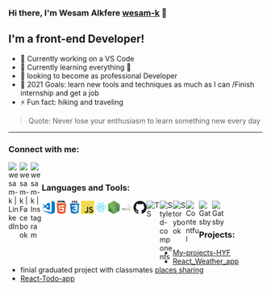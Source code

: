 ### Hi there, I'm Wesam Alkfere [wesam-k][website] 👋

## I'm a front-end Developer!
- 🔭   Currently working on a VS Code 
- 🌱   Currently learning everything 🤣
- 👯   looking to become as professional Developer
- 🥅   2021 Goals: learn new tools and techniques as much as I can /Finish internship and get a job
- ⚡    Fun fact: hiking and traveling
> Quote: Never lose your enthusiasm to learn something new every day
---
### Connect with me:

[<img align="left" alt="wesam-k | LinkedIn" width="22px" src="https://user-images.githubusercontent.com/53225954/106743630-f4f9dd80-661e-11eb-8061-899a880e5de4.png" />][linkedin]
[<img align="left" alt="wesam-k | Facebook" width="22px" src="https://user-images.githubusercontent.com/53225954/106743648-f75c3780-661e-11eb-9aa0-988fc0987f25.png" />][facebook]
[<img align="left" alt="wesam-k | Instagram" width="22px" src="https://user-images.githubusercontent.com/53225954/106743640-f62b0a80-661e-11eb-8e5f-8b5710bfed26.png" />][instagram]


<br />

### Languages and Tools:

<img align="left" alt="Visual Studio Code" hover="Visual Studio Code" width="26px" src="https://raw.githubusercontent.com/github/explore/80688e429a7d4ef2fca1e82350fe8e3517d3494d/topics/visual-studio-code/visual-studio-code.png" />
<img align="left" alt="HTML5" hover="HTML5" width="26px" src="https://raw.githubusercontent.com/github/explore/80688e429a7d4ef2fca1e82350fe8e3517d3494d/topics/html/html.png" />
<img align="left" alt="CSS3" hover="CSS3" width="26px" src="https://raw.githubusercontent.com/github/explore/80688e429a7d4ef2fca1e82350fe8e3517d3494d/topics/css/css.png" />
<img align="left" alt="JavaScript" hover="JavaScript" width="26px" src="https://raw.githubusercontent.com/github/explore/80688e429a7d4ef2fca1e82350fe8e3517d3494d/topics/javascript/javascript.png" />
<img align="left" alt="React" hover="React" width="26px" src="https://raw.githubusercontent.com/github/explore/80688e429a7d4ef2fca1e82350fe8e3517d3494d/topics/react/react.png" />
<img align="left" alt="Node.js" hover="Node.js" width="26px" src="https://raw.githubusercontent.com/github/explore/80688e429a7d4ef2fca1e82350fe8e3517d3494d/topics/nodejs/nodejs.png" />
<img align="left" alt="MySQL" hover="MySQL" width="26px" src="https://raw.githubusercontent.com/github/explore/80688e429a7d4ef2fca1e82350fe8e3517d3494d/topics/mysql/mysql.png" />
<img align="left" alt="GitHub" hover="GitHub" width="26px" src="https://raw.githubusercontent.com/github/explore/78df643247d429f6cc873026c0622819ad797942/topics/github/github.png" />
<img align="left" alt="TS" hover="TS" width="26px" src="https://user-images.githubusercontent.com/53225954/106741696-53718c80-661c-11eb-98e4-c77ddd684540.png" />
<img align="left" alt="Styled-components" hover="Styled-components" width="26px" src="https://user-images.githubusercontent.com/53225954/106741691-52405f80-661c-11eb-90f6-85333ec484cc.png" />
<img align="left" alt="Storybook" hover="Storybook" width="26px" src="https://user-images.githubusercontent.com/53225954/106743191-57061300-661e-11eb-8651-57c1b4560a7e.png" />
<img align="left" alt="Contentful" hover="Contentful" width="26px" src="https://user-images.githubusercontent.com/53225954/106741683-4fde0580-661c-11eb-9254-42574ed18def.jpg" />
<img align="left" alt="Gatsby" hover="Gatsby" width="26px" src="https://user-images.githubusercontent.com/53225954/106741689-52405f80-661c-11eb-8304-6408a057944a.png" />
<img align="left" alt="Gatsby" hover="Gatsby" width="26px" src="https://user-images.githubusercontent.com/53225954/107755891-b1405b80-6d23-11eb-815d-8d046b993281.png" />


<br />
<br />


### Projects:

- [My-projects-HYF]
- [React_Weather_app]
- finial graduated project with classmates [places sharing]
- [React-Todo-app]

[website]: https://github.com/wesam-k
[instagram]: https://www.instagram.com/wesam_k_abo_gandhi/
[linkedin]: https://www.linkedin.com/in/wesam-alkfere-11b89374/
[facebook]: https://www.facebook.com/wesam.gandhi

 [My-projects-HYF]: https://github.com/wesam-k/My-projects-HYF
 [React_Weather_app]: https://github.com/wesam-k/React_Weather_app
 [places sharing]: https://placessharer.web.app/
 [React-Todo-app]: https://github.com/wesam-k/React-Todo-app
